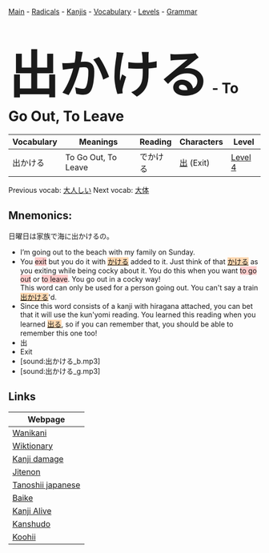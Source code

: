 <style> bigfont {font-size: 100px}</style>
[Main](../README.md) -
[Radicals](../radicals.md) -
[Kanjis](../kanjis.md) -
[Vocabulary](../vocabulary.md) -
[Levels](../levels.md) -
[Grammar](../grammar.md)
# <bigfont> 出かける</bigfont> - To Go Out, To Leave 

| Vocabulary | Meanings | Reading | Characters | Level |
| --- | --- | --- | --- | --- |
| 出かける | To Go Out, To Leave | でかける |  [出](../kanjis/出.md) (Exit) | [Level 4](../levels/wk_level4.md) |

Previous vocab: [大人しい](大人しい.md) Next vocab: [大体](大体.md) 

## Mnemonics:
日曜日は家族で海に出かけるの。
* I’m going out to the beach with my family on Sunday.
* You <span style="background-color:#ffcccb"> exit</span> but you do it with <span style="background-color:#fed8b1"> [かける](https://jisho.org/search/かける)</span> added to it. Just think of that <span style="background-color:#fed8b1"> [かける](https://jisho.org/search/かける)</span> as you exiting while being cocky about it. You do this when you want <span style="background-color:#ffcccb"> to go out</span> or <span style="background-color:#ffcccb"> to leave</span>. You go out in a cocky way!<br />This word can only be used for a person going out. You can't say a train <span style="background-color:#fed8b1"> [出かける](https://jisho.org/search/出かける)</span>'d.
* Since this word consists of a kanji with hiragana attached, you can bet that it will use the kun'yomi reading. You learned this reading when you learned <span style="background-color:#fed8b1"> [出る](https://jisho.org/search/出る)</span>, so if you can remember that, you should be able to remember this one too!
* 出
* Exit
* [sound:出かける_b.mp3]
* [sound:出かける_g.mp3]


## Links 

| Webpage |
| --- |
| [Wanikani          ](https://www.wanikani.com/kanji/出かける) |
| [Wiktionary        ](https://en.wiktionary.org/wiki/出かける) |
| [Kanji damage      ](http://www.kanjidamage.com/kanji/search?utf8=✓&q=出かける) |
| [Jitenon           ](https://jitenon.com/kanji/出かける) |
| [Tanoshii japanese ](https://www.tanoshiijapanese.com/dictionary/kanji.cfm?k=出かける) |
| [Baike             ](https://baike.baidu.com/item/出かける) |
| [Kanji Alive       ](https://app.kanjialive.com/出かける) |
| [Kanshudo          ](https://www.kanshudo.com/searchmn?q=出かける) |
| [Koohii            ](https://kanji.koohii.com/study/kanji/出かける) |

